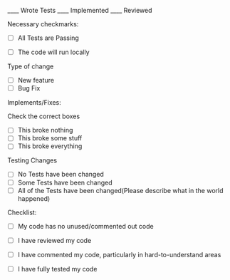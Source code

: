 ____ Wrote Tests ____ Implemented ____ Reviewed

Necessary checkmarks:
- [ ] All Tests are Passing

- [ ] The code will run locally

Type of change

- [ ] New feature
- [ ] Bug Fix

Implements/Fixes:

    

Check the correct boxes

- [ ] This broke nothing
- [ ] This broke some stuff
- [ ] This broke everything

Testing Changes

- [ ] No Tests have been changed
- [ ] Some Tests have been changed
- [ ] All of the Tests have been changed(Please describe what in the world happened)

Checklist:

- [ ] My code has no unused/commented out code
- [ ] I have reviewed my code
- [ ] I have commented my code, particularly in hard-to-understand areas
- [ ] I have fully tested my code

